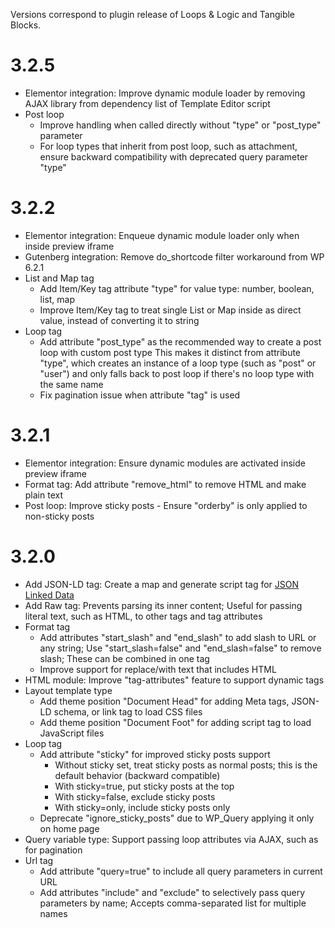 Versions correspond to plugin release of Loops & Logic and Tangible Blocks.

# 3.2.5

- Elementor integration: Improve dynamic module loader by removing AJAX library from dependency list of Template Editor script
- Post loop
  - Improve handling when called directly without "type" or "post_type" parameter
  - For loop types that inherit from post loop, such as attachment, ensure backward compatibility with deprecated query parameter "type"

# 3.2.2

- Elementor integration: Enqueue dynamic module loader only when inside preview iframe
- Gutenberg integration: Remove do_shortcode filter workaround from WP 6.2.1
- List and Map tag
  - Add Item/Key tag attribute "type" for value type: number, boolean, list, map
  - Improve Item/Key tag to treat single List or Map inside as direct value, instead of converting it to string
- Loop tag
  - Add attribute "post_type" as the recommended way to create a post loop with custom post type
    This makes it distinct from attribute "type", which creates an instance of a loop type (such as "post" or "user") and only falls back to post loop if there's no loop type with the same name
  - Fix pagination issue when attribute "tag" is used

# 3.2.1

- Elementor integration: Ensure dynamic modules are activated inside preview iframe
- Format tag: Add attribute "remove_html" to remove HTML and make plain text
- Post loop: Improve sticky posts - Ensure "orderby" is only applied to non-sticky posts

# 3.2.0

- Add JSON-LD tag: Create a map and generate script tag for [JSON Linked Data](https://json-ld.org/)
- Add Raw tag: Prevents parsing its inner content; Useful for passing literal text, such as HTML, to other tags and tag attributes
- Format tag
  - Add attributes "start_slash" and "end_slash" to add slash to URL or any string; Use "start_slash=false" and "end_slash=false" to remove slash; These can be combined in one tag
  - Improve support for replace/with text that includes HTML
- HTML module: Improve "tag-attributes" feature to support dynamic tags
- Layout template type
  - Add theme position "Document Head" for adding Meta tags, JSON-LD schema, or link tag to load CSS files
  - Add theme position "Document Foot" for adding script tag to load JavaScript files
- Loop tag
  - Add attribute "sticky" for improved sticky posts support
    - Without sticky set, treat sticky posts as normal posts; this is the default behavior (backward compatible)
    - With sticky=true, put sticky posts at the top
    - With sticky=false, exclude sticky posts
    - With sticky=only, include sticky posts only
  - Deprecate "ignore_sticky_posts" due to WP_Query applying it only on home page
- Query variable type: Support passing loop attributes via AJAX, such as for pagination
- Url tag
  - Add attribute "query=true" to include all query parameters in current URL
  - Add attributes "include" and "exclude" to selectively pass query parameters by name; Accepts comma-separated list for multiple names

